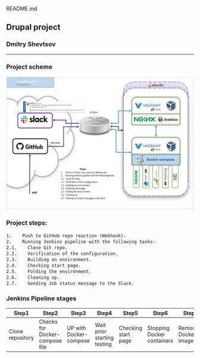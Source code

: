 README.md

## Drupal project

### Dmitry Shevtsov

***

### Project scheme

![](./project_plan.jpg "scheme")


### Project steps:
```
1.    Push to GitHub repo reaction (Webhook).
2.    Running Jenkins pipeline with the following tasks:
2.1.    Clone Git repo.
2.2.    Verification of the configuration.
2.3.    Building an environment.
2.4.    Checking start page.
2.5.    Folding the environment.
2.6.    Cleaning up.
2.7.    Sending Job status message to the Slack.
```



### Jenkins Pipeline stages


|       Step1       |            Step2            |          Step3          |            Step4             |        Step5         |            Step6            |          Step7          |           Step8           |
|-------------------|-----------------------------|-------------------------|------------------------------|----------------------|-----------------------------|-------------------------|---------------------------|
| Clone repository  | Checks for Docker-compose file  | UP with Docker-compose  | Wait prior starting testing  | Checking start page  | Stopping Docker containers  | Removing Docker images  | Declarative: Post Actions |



